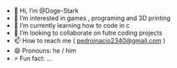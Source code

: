 - 👋 Hi, I’m @Doge-Stark
- 👀 I’m interested in games , programing and 3D printing
- 🌱 I’m currently learning how to code in c
- 💞️ I’m looking to collaborate on futre coding projects
- 📫 How to reach me ( pedroinacio2340@gmail.com )
- 😄 Pronouns: he / him
- ⚡ Fun fact: ...

<!---
Doge-Stark/Doge-Stark is a ✨ special ✨ repository because its `README.md` (this file) appears on your GitHub profile.
You can click the Preview link to take a look at your changes.
--->
